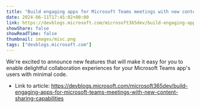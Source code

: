 ```yaml
---
title: "Build engaging apps for Microsoft Teams meetings with new content sharing capabilities"
date: 2024-06-11T17:45:02+00:00
link: https://devblogs.microsoft.com/microsoft365dev/build-engaging-apps-for-microsoft-teams-meetings-with-new-content-sharing-capabilities
showShare: false
showReadTime: false
thumbnail: images/misc.png
tags: ["devblogs.microsoft.com"]
---
```

We're excited to announce new features that will make it easy for you to enable delightful collaboration experiences for your Microsoft Teams app's users with minimal code.

- Link to article: https://devblogs.microsoft.com/microsoft365dev/build-engaging-apps-for-microsoft-teams-meetings-with-new-content-sharing-capabilities